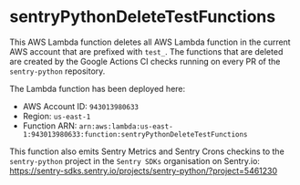 sentryPythonDeleteTestFunctions
===============================

This AWS Lambda function deletes all AWS Lambda function in the current AWS account that are prefixed with `test_`.
The functions that are deleted are created by the Google Actions CI checks running on every PR of the `sentry-python` repository.

The Lambda function has been deployed here:
- AWS Account ID: `943013980633`
- Region: `us-east-1`
- Function ARN: `arn:aws:lambda:us-east-1:943013980633:function:sentryPythonDeleteTestFunctions`

This function also emits Sentry Metrics and Sentry Crons checkins to the `sentry-python` project in the `Sentry SDKs` organisation on Sentry.io:
https://sentry-sdks.sentry.io/projects/sentry-python/?project=5461230